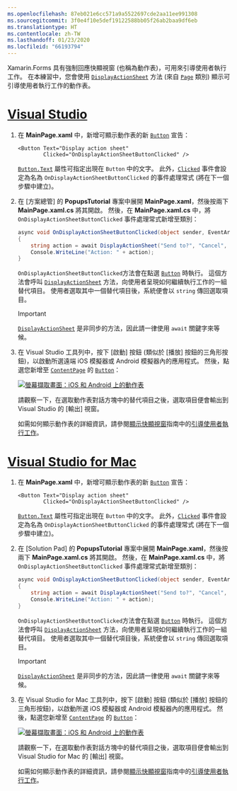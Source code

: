 ```yaml
---
ms.openlocfilehash: 87eb021e6cc571a9a5522697cde2aa11ee991308
ms.sourcegitcommit: 3f0e4f10e5def19122588bb05f26ab2baa9df6eb
ms.translationtype: HT
ms.contentlocale: zh-TW
ms.lasthandoff: 01/23/2020
ms.locfileid: "66193794"
---
```


Xamarin.Forms 具有強制回應快顯視窗 (也稱為動作表)，可用來引導使用者執行工作。 在本練習中，您會使用 [`DisplayActionSheet`](xref:Xamarin.Forms.Page.DisplayActionSheet*) 方法 (來自 [`Page`](xref:Xamarin.Forms.Page) 類別) 顯示可引導使用者執行工作的動作表。

# <a name="visual-studiotabvswin"></a>[Visual Studio](#tab/vswin)

1. 在 **MainPage.xaml** 中，新增可顯示動作表的新 [`Button`](xref:Xamarin.Forms.Button) 宣告：

    ```xaml
    <Button Text="Display action sheet"
            Clicked="OnDisplayActionSheetButtonClicked" />
    ```

     [`Button.Text`](xref:Xamarin.Forms.Button.Text) 屬性可指定出現在 `Button` 中的文字。 此外，[`Clicked`](xref:Xamarin.Forms.Button.Clicked) 事件會設定為名為 `OnDisplayActionSheetButtonClicked` 的事件處理常式 (將在下一個步驟中建立)。

1. 在 [方案總管]  的 **PopupsTutorial** 專案中展開 **MainPage.xaml**，然後按兩下 **MainPage.xaml.cs** 將其開啟。 然後，在 **MainPage.xaml.cs** 中，將 `OnDisplayActionSheetButtonClicked` 事件處理常式新增至類別：

    ```csharp
    async void OnDisplayActionSheetButtonClicked(object sender, EventArgs e)
    {
        string action = await DisplayActionSheet("Send to?", "Cancel", null, "Email", "Twitter", "Facebook");
        Console.WriteLine("Action: " + action);
    }
    ```

    `OnDisplayActionSheetButtonClicked`方法會在點選 [`Button`](xref:Xamarin.Forms.Button) 時執行。 這個方法會呼叫 [`DisplayActionSheet`](xref:Xamarin.Forms.Page.DisplayActionSheet*) 方法，向使用者呈現如何繼續執行工作的一組替代項目。 使用者選取其中一個替代項目後，系統便會以 `string` 傳回選取項目。

    > [!IMPORTANT]
    > [`DisplayActionSheet`](xref:Xamarin.Forms.Page.DisplayActionSheet*) 是非同步的方法，因此請一律使用 `await` 關鍵字來等候。

1. 在 Visual Studio 工具列中，按下 [啟動]  按鈕 (類似於 [播放] 按鈕的三角形按鈕)，以啟動所選遠端 iOS 模擬器或 Android 模擬器內的應用程式。 然後，點選您新增至 [`ContentPage`](xref:Xamarin.Forms.ContentPage) 的 [`Button`](xref:Xamarin.Forms.Button)：

    [![螢幕擷取畫面：iOS 和 Android 上的動作表](../images/actionsheet.png "引導使用者執行工作的動作表")](../images/actionsheet-large.png#lightbox "引導使用者執行工作的動作表")

    請觀察一下，在選取動作表對話方塊中的替代項目之後，選取項目便會輸出到 Visual Studio 的 [輸出]  視窗。

    如需如何顯示動作表的詳細資訊，請參閱[顯示快顯視窗](~/xamarin-forms/user-interface/pop-ups.md)指南中的[引導使用者執行工作](~/xamarin-forms/user-interface/pop-ups.md#guide-users-through-tasks)。

# <a name="visual-studio-for-mactabvsmac"></a>[Visual Studio for Mac](#tab/vsmac)

1. 在 **MainPage.xaml** 中，新增可顯示動作表的新 [`Button`](xref:Xamarin.Forms.Button) 宣告：

    ```xaml
    <Button Text="Display action sheet"
            Clicked="OnDisplayActionSheetButtonClicked" />
    ```

    [`Button.Text`](xref:Xamarin.Forms.Button.Text) 屬性可指定出現在 `Button` 中的文字。 此外，[`Clicked`](xref:Xamarin.Forms.Button.Clicked) 事件會設定為名為 `OnDisplayActionSheetButtonClicked` 的事件處理常式 (將在下一個步驟中建立)。

1. 在 [Solution Pad]  的 **PopupsTutorial** 專案中展開 **MainPage.xaml**，然後按兩下 **MainPage.xaml.cs** 將其開啟。 然後，在 **MainPage.xaml.cs** 中，將 `OnDisplayActionSheetButtonClicked` 事件處理常式新增至類別：

    ```csharp
    async void OnDisplayActionSheetButtonClicked(object sender, EventArgs e)
    {
        string action = await DisplayActionSheet("Send to?", "Cancel", null, "Email", "Twitter", "Facebook");
        Console.WriteLine("Action: " + action);
    }
    ```

    `OnDisplayActionSheetButtonClicked`方法會在點選 [`Button`](xref:Xamarin.Forms.Button) 時執行。 這個方法會呼叫 [`DisplayActionSheet`](xref:Xamarin.Forms.Page.DisplayActionSheet*) 方法，向使用者呈現如何繼續執行工作的一組替代項目。 使用者選取其中一個替代項目後，系統便會以 `string` 傳回選取項目。

    > [!IMPORTANT]
    > [`DisplayActionSheet`](xref:Xamarin.Forms.Page.DisplayActionSheet*) 是非同步的方法，因此請一律使用 `await` 關鍵字來等候。

1. 在 Visual Studio for Mac 工具列中，按下 [啟動]  按鈕 (類似於 [播放] 按鈕的三角形按鈕)，以啟動所選 iOS 模擬器或 Android 模擬器內的應用程式。 然後，點選您新增至 [`ContentPage`](xref:Xamarin.Forms.ContentPage) 的 [`Button`](xref:Xamarin.Forms.Button)：

    [![螢幕擷取畫面：iOS 和 Android 上的動作表](../images/actionsheet.png "引導使用者執行工作的動作表")](../images/actionsheet-large.png#lightbox "引導使用者執行工作的動作表")

    請觀察一下，在選取動作表對話方塊中的替代項目之後，選取項目便會輸出到 Visual Studio for Mac 的 [輸出]  視窗。

    如需如何顯示動作表的詳細資訊，請參閱[顯示快顯視窗](~/xamarin-forms/user-interface/pop-ups.md)指南中的[引導使用者執行工作](~/xamarin-forms/user-interface/pop-ups.md#guide-users-through-tasks)。
